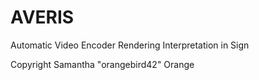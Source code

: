 # AVERIS
Automatic Video Encoder Rendering Interpretation in Sign


Copyright Samantha "orangebird42" Orange
